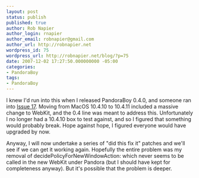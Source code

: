 ```yaml
---
layout: post
status: publish
published: true
author: Rob Napier
author_login: rnapier
author_email: robnapier@gmail.com
author_url: http://robnapier.net
wordpress_id: 75
wordpress_url: http://robnapier.net/blog/?p=75
date: 2007-12-02 17:27:50.000000000 -05:00
categories:
- PandoraBoy
tags:
- PandoraBoy
---
```

I knew I'd run into this when I released PandoraBoy 0.4.0, and someone ran into <a href="http://code.google.com/p/pandoraboy/issues/detail?id=17">Issue 17</a>. Moving from MacOS 10.4.10 to 10.4.11 included a massive change to WebKit, and the 0.4 line was meant to address this. Unfortunately I no longer had a 10.4.10 box to test against, and so I figured that something would probably break. Hope against hope, I figured everyone would have upgraded by now.

Anyway, I will now undertake a series of "did this fix it" patches and we'll see if we can get it working again. Hopefully the entire problem was my removal of decidePolicyForNewWindowAction: which never seems to be called in the new WebKit under Pandora (but I should have kept for completeness anyway). But it's possible that the problem is deeper.
